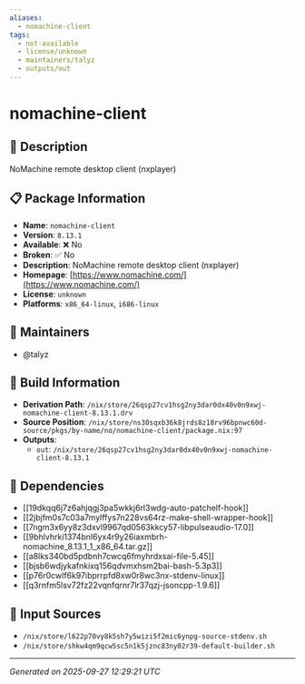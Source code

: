```yaml
---
aliases:
  - nomachine-client
tags:
  - not-available
  - license/unknown
  - maintainers/talyz
  - outputs/out
---
```


# nomachine-client

## 📝 Description

NoMachine remote desktop client (nxplayer)

## 📋 Package Information

- **Name**: `nomachine-client`
- **Version**: `8.13.1`
- **Available**: ❌ No
- **Broken**: ✅ No
- **Description**: NoMachine remote desktop client (nxplayer)
- **Homepage**: [https://www.nomachine.com/](https://www.nomachine.com/)
- **License**: `unknown`
- **Platforms**: `x86_64-linux`, `i686-linux`
## 👥 Maintainers

- @talyz


## 🔧 Build Information

- **Derivation Path**: `/nix/store/26qsp27cv1hsg2ny3dar0dx40v0n9xwj-nomachine-client-8.13.1.drv`
- **Source Position**: `/nix/store/ns30sqxb36k8jrds8z18rv96bpnwc60d-source/pkgs/by-name/no/nomachine-client/package.nix:97`
- **Outputs**:
  - `out`:  `/nix/store/26qsp27cv1hsg2ny3dar0dx40v0n9xwj-nomachine-client-8.13.1`

## 🔗 Dependencies

- [[19dkqq6j7z6ahjqgj3pa5wkkj6rl3wdg-auto-patchelf-hook]]
- [[2jbjfm0s7c03a7mylffys7n228vs64rz-make-shell-wrapper-hook]]
- [[7ngm3x6yy8z3dxvl9967qd0563kkcy57-libpulseaudio-17.0]]
- [[9bhlvhrki1374bnl6yx4r9y26iaxmbrh-nomachine_8.13.1_1_x86_64.tar.gz]]
- [[a8lks340bd5pdbnh7cwcq6fmyhrdxsai-file-5.45]]
- [[bjsb6wdjykafnkixq156qdvmxhsm2bai-bash-5.3p3]]
- [[p76r0cwlf6k97ibprrpfd8xw0r8wc3nx-stdenv-linux]]
- [[q3rnfm5lsv72fz22vqnfqrnr7lr37qzj-jsoncpp-1.9.6]]

## 📁 Input Sources

- `/nix/store/l622p70vy8k5sh7y5wizi5f2mic6ynpg-source-stdenv.sh`
- `/nix/store/shkw4qm9qcw5sc5n1k5jznc83ny02r39-default-builder.sh`

---
*Generated on 2025-09-27 12:29:21 UTC*
